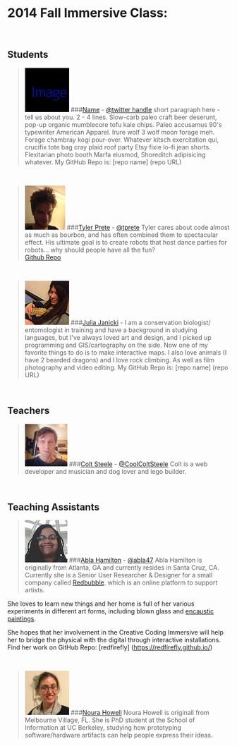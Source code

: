 # 2014 Fall Immersive Class:

<br>

## Students

> ![](img/image.jpg)
###[Name](http://yourURL.com) - [@twitter handle](https://twitter.com/twitterhandle)
short paragraph here - tell us about you. 2 - 4 lines.
Slow-carb paleo craft beer deserunt, pop-up organic mumblecore tofu kale chips. Paleo accusamus 90's typewriter American Apparel. Irure wolf 3 wolf moon forage meh. Forage chambray kogi pour-over.
Whatever kitsch exercitation qui, crucifix tote bag cray plaid roof party Etsy fixie lo-fi jean shorts.
Flexitarian photo booth Marfa eiusmod, Shoreditch adipisicing whatever.
My GitHub Repo is: [repo name] (repo URL)
<br>

> ![](img/tyler_thumbnail.png)
###[Tyler Prete](http://tylerprete.github.io) - [@tprete](https://twitter.com/tprete)
Tyler cares about code almost as much as bourbon, and has often combined them to spectacular effect.
His ultimate goal is to create robots that host dance parties for robots... why should people have all the fun?<br/>
[Github Repo](https://github.com/tylerprete)


<br>

> ![](img/julia.jpg)
###[Julia Janicki](http://juliajanicki.com) - 
I am a conservation biologist/ entomologist in training and have a background in studying languages, but I've always loved art and design, and I picked up programming and GIS/cartography on the side. Now one of my favorite things to do is to make interactive maps.  I also love animals (I have 2 bearded dragons) and I love rock climbing. As well as film photography and video editing.
My GitHub Repo is: [repo name] (repo URL)
<br>

## Teachers
> ![](img/cs.jpg)
###[Colt Steele](http://iamcolt.com/) - [@CoolColtSteele](https://twitter.com/CoolColtSteele)
Colt is a web developer and musician and dog lover and lego builder.

<br>

## Teaching Assistants
> ![](img/ah.jpg)
###[Abla Hamilton](http://about.me/abla) - [@abla47](https://twitter.com/abla47)
Abla Hamilton is originally from Atlanta, GA and currently resides in Santa Cruz, CA. Currently she is a Senior User Researcher & Designer for a small company called [Redbubble](http://www.redbubble.com). which is an online platform to support artists.
>
She loves to learn new things and her home is full of her various experiments in
different art forms, including blown glass and [encaustic paintings](http://youtu.be/vtK9AXYM9mQ).
>
She hopes that her involvement in the Creative Coding Immersive will help her to bridge the physical with the digital through interactive installations.
Find her work on GitHub Repo: [redfirefly] (https://redfirefly.github.io/)
<br>

<br>

> ![](img/nh.jpg)
###[Noura Howell](http://nourahowell.com)
Noura Howell is originall from Melbourne Village, FL. She is PhD student at the School of Information at UC Berkeley, studying how prototyping software/hardware artifacts can help people express their ideas.

<br>
